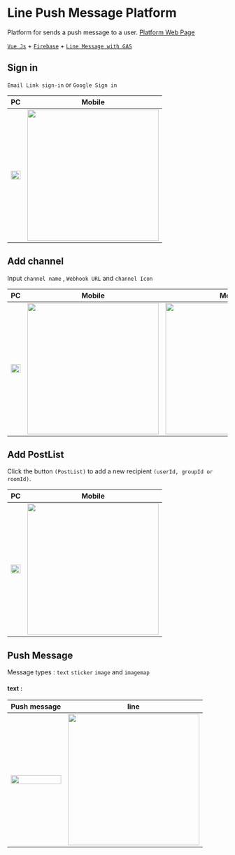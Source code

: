 # Line Push Message Platform
Platform for sends a push message to a user. [Platform Web Page](https://yangmak.github.io/GithubPageTest/#/)

[`Vue Js`](https://vuejs.org/) + [`Firebase`](https://firebase.google.com/) + [`Line Message with GAS`](https://github.com/YangMak/Line-botWithGAS)

Sign in
-----
`Email Link sign-in` or `Google Sign in`

| PC | Mobile |
| ------ | ------ |
| <img name="M8e87tj" src="https://i.imgur.com/M8e87tj.jpg" width="100%"/> | <img name="a61TbF4" src="https://i.imgur.com/a61TbF4.jpg" width="300"/> |

Add channel
-----
Input `channel name` , `Webhook URL` and `channel Icon`

| PC | Mobile | Mobile
| ------ | ------ | ----- |
| <img name="51K7Q4T" src="https://i.imgur.com/51K7Q4T.jpg" width="100%"/> | <img name="zG1lmMd" src="https://i.imgur.com/zG1lmMd.jpg" width="300"/> | <img name="XdADEyy" src="https://i.imgur.com/XdADEyy.jpg" width="300"/> |

Add PostList
-----
Click the button `(PostList)` to add a new recipient `(userId, groupId or roomId)`.

| PC | Mobile |
| ------ | ------ |
| <img name="QtztN0D" src="https://i.imgur.com/QtztN0D.jpg" width="100%"/> | <img name="n94TegY" src="https://i.imgur.com/n94TegY.jpg" width="300"/> |

Push Message
-----
Message types : `text` `sticker` `image` and `imagemap`

#### text :

| Push message | line |
| ------ | ------ |
| <img name="QtztN0D" src="https://i.imgur.com/QtztN0D.jpg" width="100%"/> | <img name="n94TegY" src="https://i.imgur.com/n94TegY.jpg" width="300"/> |